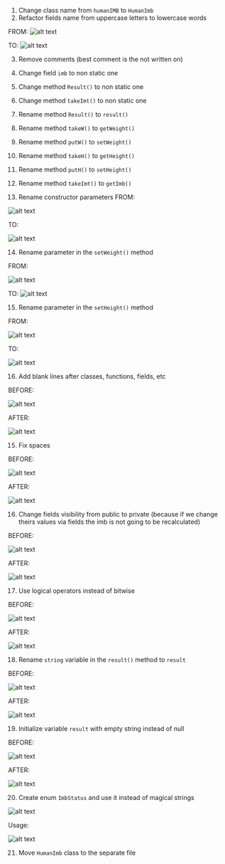 1. Change class name from ```humanIMB``` to ```HumanImb```
2. Refactor fields name from uppercase letters to lowercase words

FROM:
![alt text](src/image.png)

TO: 
![alt text](src/image-1.png)

3. Remove comments (best comment is the not written on)

4. Change field ```imb``` to non static one
5. Change method ```Result()``` to non static one
6. Change method ```takeImt()``` to non static one
7. Rename method ```Result()``` to ```result()```
8. Rename method ```takeW()``` to ```getWeight()```
9. Rename method ```putW()``` to ```setWeight()```
10. Rename method ```takeH()``` to ```getHeight()```
11. Rename method ```putH()``` to ```setHeight()```
12. Rename method ```takeImt()``` to ```getImb()```
13. Rename constructor parameters
FROM:

![alt text](src/image-2.png)

TO:

![alt text](src/image-3.png)

14. Rename parameter in the ```setWeight()``` method

FROM:

![alt text](src/image-4.png)

TO:
![alt text](src/image-5.png)

15. Rename parameter in the ```setHeight()``` method

FROM: 

![alt text](src/image-6.png)

TO:

![alt text](src/image-8.png)

16. Add blank lines after classes, functions, fields, etc

BEFORE:

![alt text](src/image-9.png)

AFTER:

![alt text](src/image-10.png)

15. Fix spaces

BEFORE:

![alt text](src/image-11.png)


AFTER:

![alt text](src/image-12.png)

16. Change fields visibility from public to private (because if we change theirs values via fields the imb is not going to be recalculated)

BEFORE:

![alt text](src/image-13.png)

AFTER:

![alt text](src/image-14.png)

17. Use logical operators instead of bitwise

BEFORE:

![alt text](src/image-15.png)

AFTER:

![alt text](src/image-16.png)

18. Rename ```string``` variable in the ```result()``` method to ```result```

BEFORE:

![alt text](src/image-17.png)

AFTER:

![alt text](src/image-18.png)

19. Initialize variable ```result``` with empty string instead of null 

BEFORE:

![alt text](src/image-19.png)

AFTER:

![alt text](src/image-20.png)

20. Create enum ```ImbStatus``` and use it instead of magical strings


![alt text](src/image-21.png)   


Usage:

![alt text](src/image-22.png)

21. Move ```HumanImb``` class to the separate file